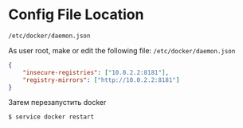 # Config File Location
```
/etc/docker/daemon.json
```
As user root, make or edit the following file: `/etc/docker/daemon.json`
```json
{
    "insecure-registries": ["10.0.2.2:8181"],
    "registry-mirrors": ["http://10.0.2.2:8181"]
}
```
Затем перезапустить docker
```shell
$ service docker restart
```
